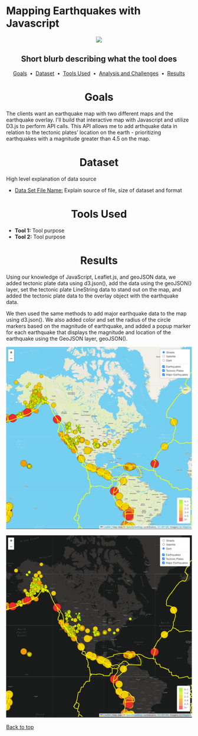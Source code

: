 # Mapping Earthquakes with Javascript

<div align="center">
    <img src=images/image.jpg>
</div>

## <div align="center">Short blurb describing what the tool does</div>

<p align="center">
<a href="#goals">Goals</a> &nbsp;&bull;&nbsp;
<a href="#dataset">Dataset</a> &nbsp;&bull;&nbsp;
<a href="#tools-used">Tools Used</a> &nbsp;&bull;&nbsp;
<a href="#analysis-and-challenges">Analysis and Challenges</a> &nbsp;&bull;&nbsp;
<a href="#results">Results</a>
</p>

# <div align="center">Goals</div>

The clients want an earthquake map with two different maps and the earthquake overlay. I'll build that interactive map with Javascript and utilize D3.js to perform API calls. This API allows me to add arthquake data in relation to the tectonic plates’ location on the earth - prioritizing earthquakes with a magnitude greater than 4.5 on the map.

# <div align="center">Dataset</div>

High level explanation of data source

- [Data Set File Name:](data/data_source.format) Explain source of file, size of dataset and format

# <div align="center">Tools Used</div>
- **Tool 1:** Tool purpose
- **Tool 2:** Tool purpose

# <div align="center">Results</div>

Using our knowledge of JavaScript, Leaflet.js, and geoJSON data, we added tectonic plate data using d3.json(), add the data using the geoJSON() layer, set the tectonic plate LineString data to stand out on the map, and added the tectonic plate data to the overlay object with the earthquake data.

We then used the same methods to add major earthquake data to the map using d3.json(). We also added color and set the radius of the circle markers based on the magnitude of earthquake, and added a popup marker for each earthquake that displays the magnitude and location of the earthquake using the GeoJSON layer, geoJSON().

!["Light Map"](images/light_map.png)

!["Dark Map"](images/dark_map.png)

[Back to top](#mapping-earthquakes-with-javascript)
